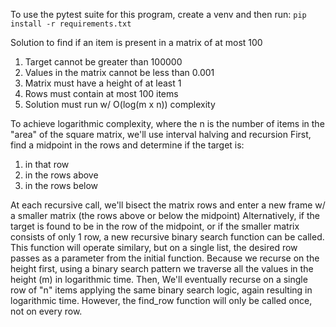 To use the pytest suite for this program, create a venv and then run:
`pip install -r requirements.txt`

 Solution to find if an item is present in a matrix of at most 100
   1. Target cannot be greater than 100000
   2. Values in the matrix cannot be less than 0.001
   3. Matrix must have a height of at least 1
   4. Rows must contain at most 100 items
   5. Solution must run w/ O(log(m x n)) complexity

 To achieve logarithmic complexity, where the n is the number of items in the "area" of the square matrix, we'll use interval halving and recursion
 First, find a midpoint in the rows and determine if the target is:
   1. in that row
   2. in the rows above
   3. in the rows below

 At each recursive call, we'll bisect the matrix rows and enter a new frame w/ a smaller matrix (the rows above or below the midpoint)
 Alternatively, if the target is found to be in the row of the midpoint, or if the smaller matrix consists of only 1 row, a new recursive binary search function can be called.
 This function will operate similary, but on a single list, the desired row passes as a parameter from the initial function.
 Because we recurse on the height first, using a binary search pattern we traverse all the values in the height (m) in logarithmic time.
 Then, We'll eventually recurse on a single row of "n" items applying the same binary search logic, again resulting in logarithmic time.
 However, the find_row function will only be called once, not on every row.
